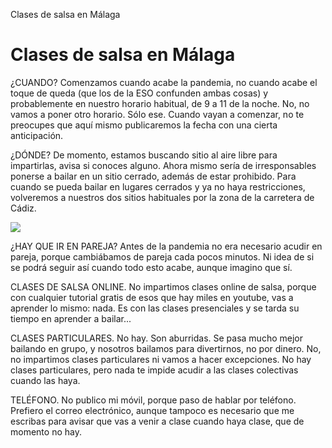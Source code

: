 Clases de salsa en Málaga

# Clases de salsa en Málaga 

¿CUANDO? Comenzamos cuando acabe la pandemia, no cuando acabe el toque de queda (que los de la ESO confunden ambas cosas) y probablemente en nuestro horario habitual, de 9 a 11 de la noche. No, no vamos a poner otro horario. Sólo ese.
Cuando vayan a comenzar, no te preocupes que aquí mismo publicaremos la fecha con una cierta anticipación.

¿DÓNDE? De momento, estamos buscando sitio al aire libre para impartirlas, avisa si conoces alguno. Ahora mismo sería de irresponsables ponerse a bailar en un sitio cerrado, además de estar prohibido. Para cuando se pueda bailar en lugares cerrados y ya no haya restricciones, volveremos a nuestros dos sitios habituales por la zona de la carretera de Cádiz.

<img src="https://sites.google.com/site/clasesdesalsaenmalaga/horario-clases-salsa-bachata-malaga.gif">

¿HAY QUE IR EN PAREJA? Antes de la pandemia no era necesario acudir en pareja, porque cambiábamos de pareja cada pocos minutos. Ni idea de si se podrá seguir así cuando todo esto acabe, aunque imagino que sí. 

CLASES DE SALSA ONLINE. No impartimos clases online de salsa, porque con cualquier tutorial gratis de esos que hay miles en youtube, vas a aprender lo mismo: nada. Es con las clases presenciales y se tarda su tiempo en aprender a bailar...

CLASES PARTICULARES. No hay. Son aburridas. Se pasa mucho mejor bailando en grupo, y nosotros bailamos para divertirnos, no por dinero. No, no impartimos clases particulares ni vamos a hacer excepciones. No hay clases particulares, pero nada te impide acudir a las clases colectivas cuando las haya.

TELÉFONO. No publico mi móvil, porque paso de hablar por teléfono. Prefiero el correo electrónico, aunque tampoco es necesario que me escribas para avisar que vas a venir a clase cuando haya clase, que de momento no hay.






